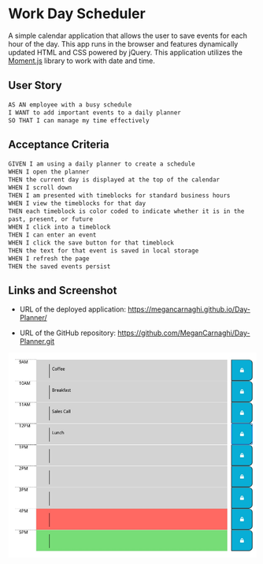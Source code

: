 # Work Day Scheduler

A simple calendar application that allows the user to save events for each hour of the day. This app runs in the browser and features dynamically updated HTML and CSS powered by jQuery. This application utilizes the [Moment.js](https://momentjs.com/) library to work with date and time.


## User Story

```
AS AN employee with a busy schedule
I WANT to add important events to a daily planner
SO THAT I can manage my time effectively
```

## Acceptance Criteria

```
GIVEN I am using a daily planner to create a schedule
WHEN I open the planner
THEN the current day is displayed at the top of the calendar
WHEN I scroll down
THEN I am presented with timeblocks for standard business hours
WHEN I view the timeblocks for that day
THEN each timeblock is color coded to indicate whether it is in the past, present, or future
WHEN I click into a timeblock
THEN I can enter an event
WHEN I click the save button for that timeblock
THEN the text for that event is saved in local storage
WHEN I refresh the page
THEN the saved events persist
```

## Links and Screenshot

* URL of the deployed application: https://megancarnaghi.github.io/Day-Planner/

* URL of the GitHub repository: https://github.com/MeganCarnaghi/Day-Planner.git

![Day Planner](Screenshots/Work-Day-Scheduler-ColorCodedEvents.jpg)

